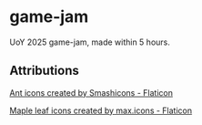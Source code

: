 # game-jam
UoY 2025 game-jam, made within 5 hours.


## Attributions

<a href="https://www.flaticon.com/free-icons/ant" title="ant icons">Ant icons created by Smashicons - Flaticon</a>

<a href="https://www.flaticon.com/free-icons/maple-leaf" title="maple leaf icons">Maple leaf icons created by max.icons - Flaticon</a>
